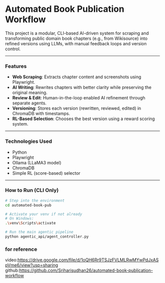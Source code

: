 ﻿# Automated Book Publication Workflow

This project is a modular, CLI-based AI-driven system for scraping and transforming public domain book chapters (e.g., from Wikisource) into refined versions using LLMs, with manual feedback loops and version control.

---

###  Features

-  **Web Scraping**: Extracts chapter content and screenshots using Playwright.
-  **AI Writing**: Rewrites chapters with better clarity while preserving the original meaning.
-  **Review & Edit**: Human-in-the-loop enabled AI refinement through separate agents.
-  **Versioning**: Stores each version (rewritten, reviewed, edited) in ChromaDB with timestamps.
-  **RL-Based Selection**: Chooses the best version using a reward scoring system.

---

###  Technologies Used

- Python
- Playwright
- Ollama (LLaMA3 model)
- ChromaDB
- Simple RL (score-based) selector

---

###  How to Run (CLI Only)

```bash
# Step into the environment
cd automated-book-pub

# Activate your venv if not already
# On Windows:
.\venv\Scripts\activate

# Run the main agentic pipeline
python agentic_api/agent_controller.py

```
### for reference
video:https://drive.google.com/file/d/1oQH6Rr9TSJzFVLMLRwMYwPdJxASpVme6/view?usp=sharing
github:https://github.com/Sriharisudhan26/automated-book-publication-workflow
